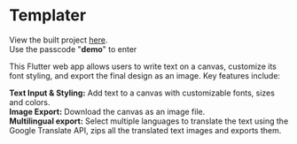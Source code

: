 
# Templater

View the built project [here](http://adammaran.github.io).\
Use the passcode "**demo**" to enter

This Flutter web app allows users to write text on a canvas, customize its font styling, and export the final design as an image. Key features include:

**Text Input & Styling:** Add text to a canvas with customizable fonts, sizes and colors.\
**Image Export:** Download the canvas as an image file.\
**Multilingual export:** Select multiple languages to translate the text using the Google Translate API, zips all the translated text images and exports them.

